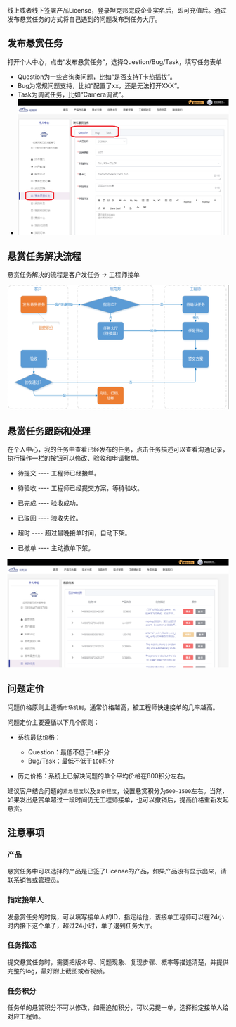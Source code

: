 
线上或者线下签署产品License，登录坦克邦完成企业实名后，即可充值后。通过发布悬赏任务的方式将自己遇到的问题发布到任务大厅。

## 发布悬赏任务

打开个人中心，点击“发布悬赏任务”，选择Question/Bug/Task，填写任务表单

- Question为一些咨询类问题，比如“是否支持T卡热插拔”。
- Bug为常规问题支持，比如“配置了xx，还是无法打开XXX”。
- Task为调试任务，比如“Camera调试”。
- ![](issue.assets/tidan.png)

## 悬赏任务解决流程

悬赏任务解决的流程是客户发任务 -> 工程师接单

![](issue.assets/liucheng.png)

## 悬赏任务跟踪和处理

在个人中心，我的任务中查看已经发布的任务，点击任务描述可以查看沟通记录，执行操作一栏的按钮可以修改、验收和申请撤单。

- 待提交 ---- 工程师已经接单。

- 待验收 ---- 工程师已经提交方案，等待验收。

- 已完成 ---- 验收成功。

- 已驳回 ---- 验收失败。

- 超时 ---- 超过最晚接单时间，自动下架。

- 已撤单 ---- 主动撤单下架。

![](issue.assets/renwu.png)

## 问题定价

问题价格原则上遵循`市场机制`，通常价格越高，被工程师快速接单的几率越高。

问题定价主要遵循以下几个原则：

- 系统最低价格：
  - Question：最低不低于`10`积分
  - Bug/Task：最低不低于`100`积分

- 历史价格：系统上已解决问题的单个平均价格在800积分左右。

建议客户结合问题的`紧急程度`以及`复杂程度`，设置悬赏积分为`500-1500`左右。当然，如果发出悬赏单超过一段时间仍无工程师接单，也可以撤销后，提高价格重新发起悬赏。

## 注意事项

### 产品

悬赏任务中可以选择的产品是已签了License的产品，如果产品没有显示出来，请联系销售或管理员。

### 指定接单人

发悬赏任务的时候，可以填写接单人的ID，指定给他，该接单工程师可以在24小时内接下这个单子，超过24小时，单子退到任务大厅。

### 任务描述

提交悬赏任务时，需要把版本号、问题现象、复现步骤、概率等描述清楚，并提供完整的log，最好附上截图或者视频。

### 任务积分

任务单的悬赏积分不可以修改，如需追加积分，可以另提一单，选择指定接单人给对应工程师。
